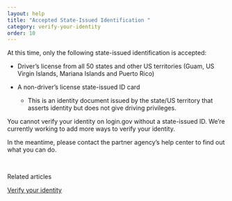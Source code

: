 ```yaml
---
layout: help
title: "Accepted State-Issued Identification "
category: verify-your-identity
order: 10
---
```

At this time, only the following state-issued identification is accepted: 

* Driver’s license from all 50 states and other US territories (Guam, US Virgin Islands, Mariana Islands and Puerto Rico)
* A non-driver’s license state-issued ID card

  * This is an identity document issued by the state/US territory that asserts identity but does not give driving privileges.

You cannot verify your identity on login.gov without a state-issued ID. We’re currently working to add more ways to verify your identity.

In the meantime, please contact the partner agency’s help center to find out what you can do.

 

Related articles 

[Verify your identity](https://login.gov/help/verify-your-identity/how-to-verify-your-identity/)